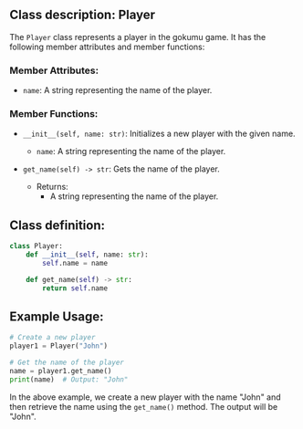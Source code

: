 ## Class description: Player

The `Player` class represents a player in the gokumu game. It has the following member attributes and member functions:

### Member Attributes:
- `name`: A string representing the name of the player.

### Member Functions:
- `__init__(self, name: str)`: Initializes a new player with the given name.
  - `name`: A string representing the name of the player.

- `get_name(self) -> str`: Gets the name of the player.
  - Returns:
    - A string representing the name of the player.

## Class definition:

```python
class Player:
    def __init__(self, name: str):
        self.name = name

    def get_name(self) -> str:
        return self.name
```

## Example Usage:

```python
# Create a new player
player1 = Player("John")

# Get the name of the player
name = player1.get_name()
print(name)  # Output: "John"
```

In the above example, we create a new player with the name "John" and then retrieve the name using the `get_name()` method. The output will be "John".